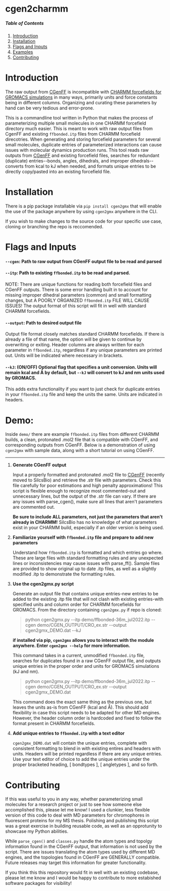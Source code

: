 # cgen2charmm

##### Table of Contents  
1. [Introduction](https://github.com/chrispy67/cgen2gmx#introduction)
2. [Installation](https://github.com/chrispy67/cgen2gmx#installation)
3. [Flags and Inputs](https://github.com/chrispy67/cgen2gmx#flags-and-inputs)
4. [Examples](https://github.com/chrispy67/cgen2gmx#examples)
5. [Contributing](https://github.com/chrispy67/cgen2gmx#contributing)

# Introduction
The raw output from [CGenFF](https://cgenff.com/) is incompatible with [CHARMM forcefields for GROMACS simulations](https://www.ncbi.nlm.nih.gov/pmc/articles/PMC5199616/) in many ways, primarily units and force constants being in different columns. Organizing and curating these parameters by hand can be very tedious and error-prone.<br />

This is a commandline tool written in Python that makes the process of parameterizing multiple small molecules in one CHARMM forcefield directory much easier. This is meant to work with raw output files from CgenFF and existing `ffbonded.itp` files from CHARMM forcefield direcotries. 
When generating and storing forcefield parameters for several small molecules, duplicate entries of parameterized interactions can cause issues with molecular dynamics production runs. This tool reads raw outputs from [CGenFF](https://cgenff.com/) and existing forcefield files, searches for redundant (duplicate) entries--bonds, angles, dihedrals, and improper dihedrals--converts from kcal to kJ when needed, and formats unique entries to be directly copy/pasted into an existing forcefield file.

# Installation

There is a pip package installable via `pip install cgen2gmx` that will enable the use of the package anywhere by using `cgen2gmx` anywhere in the CLI. 

If you wish to make changes to the source code for your specific use case, cloning or branching the repo is reccomended. 


# Flags and Inputs 
 #### `--cgen`: **Path to raw output from CGenFF output file to be read and parsed** 
 #### `--itp`: **Path to existing `ffbonded.itp` to be read and parsed.** 
NOTE: There are unique functions for reading both forcefield files and CGenFF outputs. There is some error handling built in to account for missing improper dihedral parameters (common) and small formatting changes, but A POORLY ORGANIZED `ffbonded.itp` FILE WILL CAUSE ISSUES! The output format of this script will fit in well with standard CHARMM forcefields. 
 #### `--output`: **Path to desired output file** 
Output file format closely matches standard CHARMM forcefields. If there is already a file of that name, the option will be given to continue by overwriting or exiting. Header columns are always written for each parameter in `ffbonded.itp`, regardless if any unique parameters are printed out. Units will be indicated where necessary in brackets. 
  <br />
 #### `--kJ`: (ON/OFF) Optional flag that specifies a unit conversion. Units will remain kcal and Å by default, but `--kJ` will convert to kJ and nm units used by GROMACS.
 This adds extra functionality if you want to just check for duplicate entries in your `ffbonded.itp` file and keep the units the same. Units are indicated in headers. 
# Demo: 
  Inside `demo/` there are example `ffbonded.itp` files from different CHARMM builds, a clean, protonated .mol2 file that is compatible with CGenFF, and corresponding outputs from CGenFF. Below is a demonstration of using `cgen2gmx` with sample data, along with a short tutorial on using CGenFF. 

------------------------------------------------------------------------------------------------------------------------------
1. **Generate CGenFF output**
 
   Input a properly formatted and protonated .mol2 file to [CGenFF](https://cgenff.com/) (recently moved to SilcsBio) and retrieve the .str file with parameters. Check this file carefully for poor estimations and high penalty approximations! This script is flexible enough to recognize most commented-out and unnecessary lines, but the output of the .str file can vary. If there are any issues with parse_cgen(), make sure all lines that aren't parameters are commented out.

   **Be sure to include ALL parameters, not just the parameters that aren't already in CHARMM!** SilcsBio has no knowledge of what parameters exist in your CHARMM build, especially if an older version is being used. 

3. **Familiarize yourself with `ffbonded.itp` file and prepare to add new parameters**

    Understand how `ffbonded.itp` is formatted and which entries go where. These are large files with standard formatting rules and any unexpected lines or inconsistencies may cause issues with parse_ff(). Sample files are provided to show original up to date .itp files, as well as a slightly modified .itp to demonstrate the formatting rules.

4. **Use the cgen2gmx.py script**
   
   Generate an output file that contains unique entries-new entries to be added to the existing .itp file that will not clash with existing entries-with specified units and column order for CHARMM forcefields for GROMACS.
   From the directory containing `cgen2gmx.py` if repo is cloned:
   > python cgen2gmx.py --itp demo/ffbonded-36m_jul2022.itp --cgen demo/CGEN_OUTPUT/CRO_ex.str --output cgen2gmx_DEMO.dat --kJ

   
   **if installed via pip, `cgen2gmx` allows you to interact with the module anywhere. Enter `cgen2gmx --help` for more information.**

   This command takes in a current, unmodified `ffbonded.itp` file, searches for duplicates found in a raw CGenFF output file, and outputs unique entries in the proper order and units for GROMACS simulations (kJ and nm).


   > python cgen2gmx.py --itp demo/ffbonded-36m_jul2022.itp --cgen demo/CGEN_OUTPUT/CRO_ex.str --output cgen2gmx_DEMO.dat

   This command does the exact same thing as the previous one, but leaves the units as-is from CGenFF (kcal and Å). This should add flexibility in case this script needs to be adapted for other MD engines. However, the header column order is hardcoded and fixed to follow the format present in CHARMM forcefields.

5. **Add unique entries to `ffbonded.itp` with a text editor**

   `cgen2gmx_DEMO.dat` will contain the unique entries, complete with consistent formatting to blend in with existing entires and headers with units. Headers will be printed regardless if there are any unique entries. Use your text editor of choice to add the unique entries under the proper bracketed heading, [ bondtypes ], [ angletypes ], and so forth.  


# Contributing
 If this was useful to you in any way, whether parameterizing small molecules for a research project or just to see how someone else accomplished this, please let me know! I used a clunkier, less flexible version of this code to deal with MD parameters for chromophores in fluorescent proteins for my MS thesis. Polishing and publishing this script was a great exercise in building reusable code, as well as an opprotunity to showcase my Python abilities. 

 While `parse_cgen()` and `classes.py` handle the atom types and topolgy information found in the CGenFF output, that information is not used by the script. There are issues translating the atom types used by different MD engines, and the topologies found in CGenFF are GENERALLY compatible. Future releases may target this information for greater functionality.

 If you think this this repository would fit in well with an existing codebase, please let me know and I would be happy to contribute to more estabished software packages for visibility!
